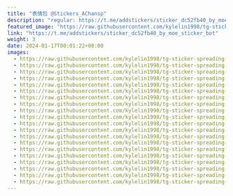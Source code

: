 ```yaml
---
title: "表情包 @Stickers_AChansp"
description: "regular: https://t.me/addstickers/sticker_dc52fb40_by_moe_sticker_bot"
featured_image: "https://raw.githubusercontent.com/kylelin1998/tg-sticker-spreading-worldwide-images/main/img/71a24e52-8ac5-4082-b780-6dd17f5e4c18.jpg"
link: "https://t.me/addstickers/sticker_dc52fb40_by_moe_sticker_bot"
weight: 3
date: 2024-01-17T00:01:22+08:00
images:
  - https://raw.githubusercontent.com/kylelin1998/tg-sticker-spreading-worldwide-images/main/img/71a24e52-8ac5-4082-b780-6dd17f5e4c18.jpg
  - https://raw.githubusercontent.com/kylelin1998/tg-sticker-spreading-worldwide-images/main/img/81b46707-82cf-4c82-8125-151ec8c29e44.jpg
  - https://raw.githubusercontent.com/kylelin1998/tg-sticker-spreading-worldwide-images/main/img/0ee0eeca-3617-4a5b-8f68-fca3f9977a13.jpg
  - https://raw.githubusercontent.com/kylelin1998/tg-sticker-spreading-worldwide-images/main/img/b1072e83-8f87-46f0-b50f-64a09f859122.jpg
  - https://raw.githubusercontent.com/kylelin1998/tg-sticker-spreading-worldwide-images/main/img/bc389716-3829-4925-871b-3e664d7d0725.jpg
  - https://raw.githubusercontent.com/kylelin1998/tg-sticker-spreading-worldwide-images/main/img/6d3f98c8-4da1-4ca1-94b4-53d54abdc62a.jpg
  - https://raw.githubusercontent.com/kylelin1998/tg-sticker-spreading-worldwide-images/main/img/2f31a660-ce77-494f-8b37-b3e332987e4c.jpg
  - https://raw.githubusercontent.com/kylelin1998/tg-sticker-spreading-worldwide-images/main/img/7841d5b8-e55d-4bed-b5a3-d3f0f9c06569.jpg
  - https://raw.githubusercontent.com/kylelin1998/tg-sticker-spreading-worldwide-images/main/img/1e8d6448-a3ec-4a34-be7e-e390596b57fd.jpg
  - https://raw.githubusercontent.com/kylelin1998/tg-sticker-spreading-worldwide-images/main/img/a11dde19-af88-4054-ae82-a388652a099e.jpg
  - https://raw.githubusercontent.com/kylelin1998/tg-sticker-spreading-worldwide-images/main/img/f66aee56-1021-425a-8df5-b6096193806b.jpg
  - https://raw.githubusercontent.com/kylelin1998/tg-sticker-spreading-worldwide-images/main/img/3506cd88-0d64-4525-bdf1-0382b9ab337e.jpg
  - https://raw.githubusercontent.com/kylelin1998/tg-sticker-spreading-worldwide-images/main/img/f4b7b690-0a72-444c-a442-90df2b9b516b.jpg
  - https://raw.githubusercontent.com/kylelin1998/tg-sticker-spreading-worldwide-images/main/img/b1931303-30f9-440c-954d-bacb7eca21ab.jpg
  - https://raw.githubusercontent.com/kylelin1998/tg-sticker-spreading-worldwide-images/main/img/2e6072f0-b466-4bff-a592-36bebc8619fa.jpg
  - https://raw.githubusercontent.com/kylelin1998/tg-sticker-spreading-worldwide-images/main/img/ba0f0a13-3774-43f4-a42f-65d92c03bc3c.jpg
  - https://raw.githubusercontent.com/kylelin1998/tg-sticker-spreading-worldwide-images/main/img/f9dcab22-ca3a-4656-ab8d-f5d5ad499123.jpg
  - https://raw.githubusercontent.com/kylelin1998/tg-sticker-spreading-worldwide-images/main/img/5b7fab14-4572-41f1-9c63-c9fe4025ebc8.jpg
  - https://raw.githubusercontent.com/kylelin1998/tg-sticker-spreading-worldwide-images/main/img/733e2610-6c5c-4a90-9bd2-fa0214a9505a.jpg
  - https://raw.githubusercontent.com/kylelin1998/tg-sticker-spreading-worldwide-images/main/img/aa5348a8-17b1-45e7-bc71-dc4624d7ba6b.jpg
---
```

